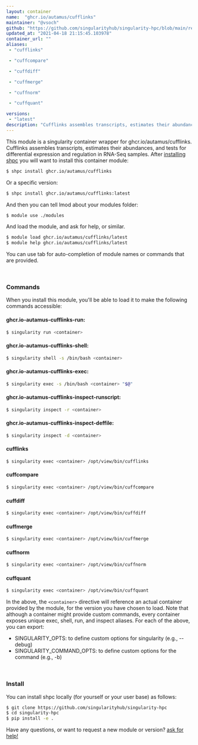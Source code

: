 ```yaml
---
layout: container
name:  "ghcr.io/autamus/cufflinks"
maintainer: "@vsoch"
github: "https://github.com/singularityhub/singularity-hpc/blob/main/registry/ghcr.io/autamus/cufflinks/container.yaml"
updated_at: "2021-04-18 21:15:45.103978"
container_url: ""
aliases:
 - "cufflinks"

 - "cuffcompare"

 - "cuffdiff"

 - "cuffmerge"

 - "cuffnorm"

 - "cuffquant"

versions:
 - "latest"
description: "Cufflinks assembles transcripts, estimates their abundances, and tests for differential expression and regulation in RNA-Seq samples."
---
```


This module is a singularity container wrapper for ghcr.io/autamus/cufflinks.
Cufflinks assembles transcripts, estimates their abundances, and tests for differential expression and regulation in RNA-Seq samples.
After [installing shpc](#install) you will want to install this container module:

```bash
$ shpc install ghcr.io/autamus/cufflinks
```

Or a specific version:

```bash
$ shpc install ghcr.io/autamus/cufflinks:latest
```

And then you can tell lmod about your modules folder:

```bash
$ module use ./modules
```

And load the module, and ask for help, or similar.

```bash
$ module load ghcr.io/autamus/cufflinks/latest
$ module help ghcr.io/autamus/cufflinks/latest
```

You can use tab for auto-completion of module names or commands that are provided.

<br>

### Commands

When you install this module, you'll be able to load it to make the following commands accessible:

#### ghcr.io-autamus-cufflinks-run:

```bash
$ singularity run <container>
```

#### ghcr.io-autamus-cufflinks-shell:

```bash
$ singularity shell -s /bin/bash <container>
```

#### ghcr.io-autamus-cufflinks-exec:

```bash
$ singularity exec -s /bin/bash <container> "$@"
```

#### ghcr.io-autamus-cufflinks-inspect-runscript:

```bash
$ singularity inspect -r <container>
```

#### ghcr.io-autamus-cufflinks-inspect-deffile:

```bash
$ singularity inspect -d <container>
```


#### cufflinks
       
```bash
$ singularity exec <container> /opt/view/bin/cufflinks
```


#### cuffcompare
       
```bash
$ singularity exec <container> /opt/view/bin/cuffcompare
```


#### cuffdiff
       
```bash
$ singularity exec <container> /opt/view/bin/cuffdiff
```


#### cuffmerge
       
```bash
$ singularity exec <container> /opt/view/bin/cuffmerge
```


#### cuffnorm
       
```bash
$ singularity exec <container> /opt/view/bin/cuffnorm
```


#### cuffquant
       
```bash
$ singularity exec <container> /opt/view/bin/cuffquant
```



In the above, the `<container>` directive will reference an actual container provided
by the module, for the version you have chosen to load. Note that although a container
might provide custom commands, every container exposes unique exec, shell, run, and
inspect aliases. For each of the above, you can export:

 - SINGULARITY_OPTS: to define custom options for singularity (e.g., --debug)
 - SINGULARITY_COMMAND_OPTS: to define custom options for the command (e.g., -b)

<br>
  
### Install

You can install shpc locally (for yourself or your user base) as follows:

```bash
$ git clone https://github.com/singularityhub/singularity-hpc
$ cd singularity-hpc
$ pip install -e .
```

Have any questions, or want to request a new module or version? [ask for help!](https://github.com/singularityhub/singularity-hpc/issues)